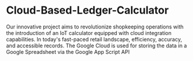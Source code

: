 # Cloud-Based-Ledger-Calculator
Our innovative project aims to revolutionize shopkeeping operations with the introduction of an IoT  calculator equipped with cloud integration capabilities. In today's fast-paced retail landscape, efficiency,  accuracy, and accessible records. The Google Cloud is used for storing the data in a Google  Spreadsheet via the Google App Script API

